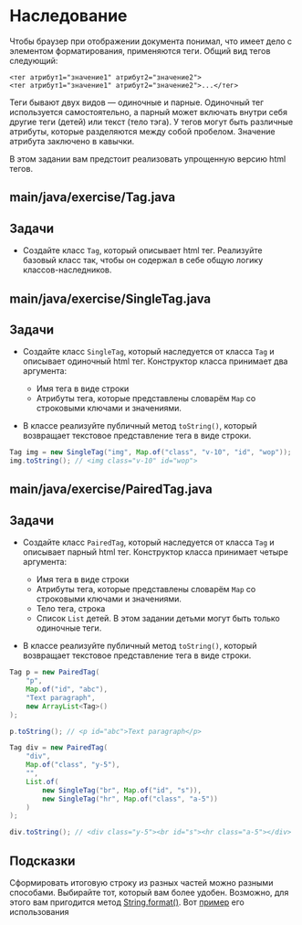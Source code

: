 # Наследование

Чтобы браузер при отображении документа понимал, что имеет дело с элементом форматирования, применяются теги. Общий вид тегов следующий:

```text
<тег атрибут1="значение1" атрибут2="значение2">
<тег атрибут1="значение1" атрибут2="значение2">...</тег>
```

Теги бывают двух видов — одиночные и парные. Одиночный тег используется самостоятельно, а парный может включать внутри себя другие теги (детей) или текст (тело тэга). У тегов могут быть различные атрибуты, которые разделяются между собой пробелом. Значение атрибута заключено в кавычки.

В этом задании вам предстоит реализовать упрощенную версию html тегов.

## main/java/exercise/Tag.java

## Задачи

* Создайте класс `Tag`, который описывает html тег. Реализуйте базовый класс так, чтобы он содержал в себе общую логику классов-наследников.

## main/java/exercise/SingleTag.java

## Задачи

* Создайте класс `SingleTag`, который наследуется от класса `Tag` и описывает одиночный html тег. Конструктор класса принимает два аргумента:

  * Имя тега в виде строки
  * Атрибуты тега, которые представлены словарём `Map` со строковыми ключами и значениями.

* В классе реализуйте публичный метод `toString()`, который возвращает текстовое представление тега в виде строки.

```java
Tag img = new SingleTag("img", Map.of("class", "v-10", "id", "wop"));
img.toString(); // <img class="v-10" id="wop">
```

## main/java/exercise/PairedTag.java

## Задачи

* Создайте класс `PairedTag`, который наследуется от класса `Tag` и описывает парный html тег. Конструктор класса принимает четыре аргумента:

  * Имя тега в виде строки
  * Атрибуты тега, которые представлены словарём `Map` со строковыми ключами и значениями.
  * Тело тега, строка
  * Список `List` детей. В этом задании детьми могут быть только одиночные теги.

* В классе реализуйте публичный метод `toString()`, который возвращает текстовое представление тега в виде строки.

```java
Tag p = new PairedTag(
    "p",
    Map.of("id", "abc"),
    "Text paragraph",
    new ArrayList<Tag>()
);

p.toString(); // <p id="abc">Text paragraph</p>

Tag div = new PairedTag(
    "div",
    Map.of("class", "y-5"),
    "",
    List.of(
        new SingleTag("br", Map.of("id", "s")),
        new SingleTag("hr", Map.of("class", "a-5"))
    )
);

div.toString(); // <div class="y-5"><br id="s"><hr class="a-5"></div>
```

## Подсказки

Сформировать итоговую строку из разных частей можно разными способами. Выбирайте тот, который вам более удобен. Возможно, для этого вам пригодится метод [String.format()](https://docs.oracle.com/javase/8/docs/api/java/lang/String.html#format-java.lang.String-java.lang.Object...-). Вот [пример](https://www.baeldung.com/string/format#example) его использования
